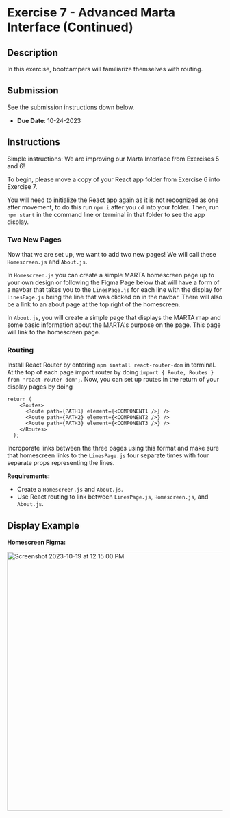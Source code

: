 # Exercise 7 - Advanced Marta Interface (Continued)

## Description
In this exercise, bootcampers will familiarize themselves with routing.

## Submission
See the submission instructions down below.
- **Due Date**: 10-24-2023

## Instructions

Simple instructions: We are improving our Marta Interface from Exercises 5 and 6!

To begin, please move a copy of your React app folder from Exercise 6 into Exercise 7.

You will need to initialize the React app again as it is not recognized as one after movement, to do this run `npm i` after you `cd` into your folder. Then, run `npm start` in the command line or terminal in that folder to see the app display.

### Two New Pages

Now that we are set up, we want to add two new pages! We will call these `Homescreen.js` and `About.js`. 

In `Homescreen.js` you can create a simple MARTA homescreen page up to your own design or following the Figma Page below that will have a form of a navbar that takes you to the `LinesPage.js` for each line with the display for `LinesPage.js` being the line that was clicked on in the navbar. There will also be a link to an about page at the top right of the homescreen.

In `About.js`, you will create a simple page that displays the MARTA map and some basic information about the MARTA's purpose on the page. This page will link to the homescreen page.

### Routing
Install React Router by entering `npm install react-router-dom` in terminal. At the top of each page import router by doing `import { Route, Routes } from 'react-router-dom';`. Now, you can set up routes in the return of your display pages by doing

```
return (
    <Routes>
      <Route path={PATH1} element={<COMPONENT1 />} />
      <Route path={PATH2} element={<COMPONENT2 />} />
      <Route path={PATH3} element={<COMPONENT3 />} />
    </Routes>
  );
```

Incroporate links between the three pages using this format and make sure that homescreen links to the `LinesPage.js` four separate times with four separate props representing the lines.


**Requirements:**
- Create a `Homescreen.js` and `About.js`.
- Use React routing to link between `LinesPage.js`, `Homescreen.js`, and `About.js`.

## Display Example

**Homescreen Figma:**

<img width="604" alt="Screenshot 2023-10-19 at 12 15 00 PM" src="https://github.com/BoG-Dev-Bootcamp-F23/bootcamp-f23/assets/113480497/6f0ba248-c593-4934-b593-09d01008cbe8">
